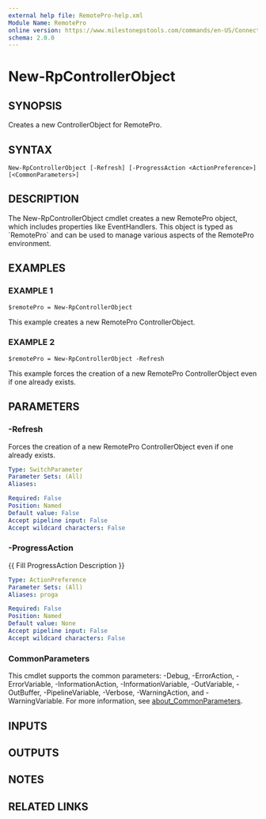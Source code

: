 ```yaml
---
external help file: RemotePro-help.xml
Module Name: RemotePro
online version: https://www.milestonepstools.com/commands/en-US/Connect-Vms/#description
schema: 2.0.0
---
```


# New-RpControllerObject

## SYNOPSIS
Creates a new ControllerObject for RemotePro.

## SYNTAX

```
New-RpControllerObject [-Refresh] [-ProgressAction <ActionPreference>] [<CommonParameters>]
```

## DESCRIPTION
The New-RpControllerObject cmdlet creates a new RemotePro object, which includes
properties like EventHandlers.
This object is typed as \`RemotePro\` and
can be used to manage various aspects of the RemotePro environment.

## EXAMPLES

### EXAMPLE 1
```
$remotePro = New-RpControllerObject
```

This example creates a new RemotePro ControllerObject.

### EXAMPLE 2
```
$remotePro = New-RpControllerObject -Refresh
```

This example forces the creation of a new RemotePro ControllerObject even if one already exists.

## PARAMETERS

### -Refresh
Forces the creation of a new RemotePro ControllerObject even if one already exists.

```yaml
Type: SwitchParameter
Parameter Sets: (All)
Aliases:

Required: False
Position: Named
Default value: False
Accept pipeline input: False
Accept wildcard characters: False
```

### -ProgressAction
{{ Fill ProgressAction Description }}

```yaml
Type: ActionPreference
Parameter Sets: (All)
Aliases: proga

Required: False
Position: Named
Default value: None
Accept pipeline input: False
Accept wildcard characters: False
```

### CommonParameters
This cmdlet supports the common parameters: -Debug, -ErrorAction, -ErrorVariable, -InformationAction, -InformationVariable, -OutVariable, -OutBuffer, -PipelineVariable, -Verbose, -WarningAction, and -WarningVariable. For more information, see [about_CommonParameters](http://go.microsoft.com/fwlink/?LinkID=113216).

## INPUTS

## OUTPUTS

## NOTES

## RELATED LINKS
